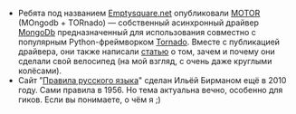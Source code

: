 * Ребята под названием [Emptysquare.net](http://emptysquare.net) опубликовали [MOTOR](http://emptysquare.net/blog/introducing-motor-an-asynchronous-mongodb-driver-for-python-and-tornado/) (MOngodb + TORnado) — собственный асинхронный драйвер [MongoDb](http://www.mongodb.org/) предназначенный для использования совместно с популярным Python-фреймворком [Tornado](http://www.tornadoweb.org/). Вместе с публикацией драйвера, они также написали [статью](http://emptysquare.net/blog/motor-internals-how-i-asynchronized-a-synchronous-library/) о том, зачем и почему они сделали свой велосипед (на мой взгляд, c очень даже круглыми колёсами).
* Сайт ”[Правила русского языка](http://therules.ru/)" сделан Ильёй Бирманом ещё в 2010 году. Сами правила в 1956. Но тема актуальна вечно, особенно для гиков. Если вы понимаете, о чём я ;)